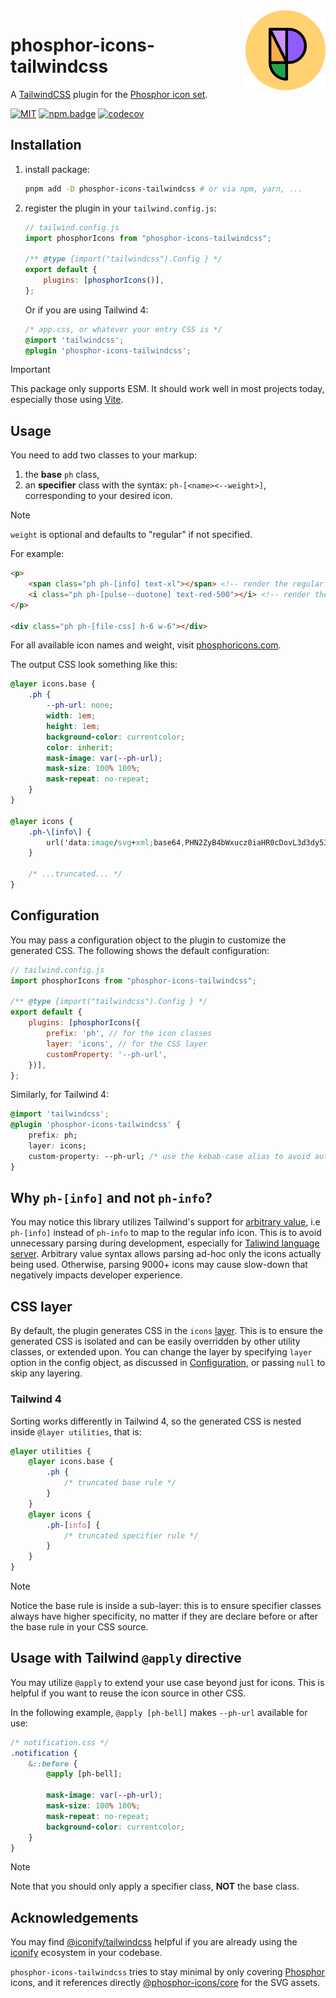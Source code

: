 <img src="/meta/phosphor-mark-tight-yellow.png" width="128" align="right" />

# phosphor-icons-tailwindcss

A [TailwindCSS] plugin for the [Phosphor icon set][phosphor].

[![MIT][license.badge]][license] [![npm.badge]][npm] [![codecov][codecov.badge]][codecov]

## Installation

1. install package:

	```bash
	pnpm add -D phosphor-icons-tailwindcss # or via npm, yarn, ...
	```

2. register the plugin in your `tailwind.config.js`:

	```js
	// tailwind.config.js
	import phosphorIcons from "phosphor-icons-tailwindcss";

	/** @type {import("tailwindcss").Config } */
	export default {
		plugins: [phosphorIcons()],
	};
	```

	Or if you are using Tailwind 4:

	```css
	/* app.css, or whatever your entry CSS is */
	@import 'tailwindcss';
	@plugin 'phosphor-icons-tailwindcss';
	```

> [!IMPORTANT]
> This package only supports ESM. It should work well in most projects today, especially those using
> [Vite](https://vitejs.dev/).

## Usage

You need to add two classes to your markup:

1. the **base** `ph` class,
2. an **specifier** class with the syntax: `ph-[<name><--weight>]`, corresponding to your desired icon.

> [!NOTE]
> `weight` is optional and defaults to "regular" if not specified.

For example:

```html
<p>
	<span class="ph ph-[info] text-xl"></span> <!-- render the regular info icon -->
	<i class="ph ph-[pulse--duotone] text-red-500"></i> <!-- render the pulse icon in duotone weight -->
</p>

<div class="ph ph-[file-css] h-6 w-6"></div>
```

For all available icon names and weight, visit [phosphoricons.com][phosphor].

The output CSS look something like this:

```css
@layer icons.base {
	.ph {
		--ph-url: none;
		width: 1em;
		height: 1em;
		background-color: currentcolor;
		color: inherit;
		mask-image: var(--ph-url);
		mask-size: 100% 100%;
		mask-repeat: no-repeat;
	}
}

@layer icons {
	.ph-\[info\] {
		url('data:image/svg+xml;base64,PHN2ZyB4bWxucz0iaHR0cDovL3d3dy53My5vcmcvMjAwMC9zdmciIHZpZXdCb3g9IjAgMCAyNTYgMjU2IiBmaWxsPSJjdXJyZW50Q29sb3IiPjxwYXRoIGQ9Ik0xMjgsMjRBMTA0LDEwNCwwLDEsMCwyMzIsMTI4LDEwNC4xMSwxMDQuMTEsMCwwLDAsMTI4LDI0Wm0wLDE5MmE4OCw4OCwwLDEsMSw4OC04OEE4OC4xLDg4LjEsMCwwLDEsMTI4LDIxNlptMTYtNDBhOCw4LDAsMCwxLTgsOCwxNiwxNiwwLDAsMS0xNi0xNlYxMjhhOCw4LDAsMCwxLDAtMTYsMTYsMTYsMCwwLDEsMTYsMTZ2NDBBOCw4LDAsMCwxLDE0NCwxNzZaTTExMiw4NGExMiwxMiwwLDEsMSwxMiwxMkExMiwxMiwwLDAsMSwxMTIsODRaIi8+PC9zdmc+');
	}

	/* ...truncated... */
}
```

## Configuration

You may pass a configuration object to the plugin to customize the generated CSS. The following
shows the default configuration:

```js
// tailwind.config.js
import phosphorIcons from "phosphor-icons-tailwindcss";

/** @type {import("tailwindcss").Config } */
export default {
	plugins: [phosphorIcons({
		prefix: 'ph', // for the icon classes
		layer: 'icons', // for the CSS layer
		customProperty: '--ph-url',
	})],
};
```

Similarly, for Tailwind 4:

```css
@import 'tailwindcss';
@plugin 'phosphor-icons-tailwindcss' {
	prefix: ph;
	layer: icons;
	custom-property: --ph-url; /* use the kebab-case alias to avoid auto-format by stylelint / prettier */
}
```

## Why `ph-[info]` and not `ph-info`?

You may notice this library utilizes Tailwind's support for [arbitrary value](https://tailwindcss.com/docs/adding-custom-styles#using-arbitrary-values), i.e `ph-[info]` instead of `ph-info` to map to the regular info icon. This is to avoid unnecessary parsing during development, especially for [Taliwind language server](https://github.com/tailwindlabs/tailwindcss-intellisense). Arbitrary value syntax allows parsing ad-hoc only the icons actually being used. Otherwise, parsing 9000+ icons may cause slow-down that negatively impacts developer experience.

## CSS layer

By default, the plugin generates CSS in the `icons` [layer](https://developer.mozilla.org/en-US/docs/Web/CSS/@layer). This is to ensure the generated CSS is
isolated and can be easily overridden by other utility classes, or extended upon. You can change the
layer by specifying `layer` option in the config object, as discussed in [Configuration](#configuration),
or passing `null` to skip any layering.

### Tailwind 4

Sorting works differently in Tailwind 4, so the generated CSS is nested inside `@layer utilities`, that is:

```css
@layer utilities {
	@layer icons.base {
		.ph {
			/* truncated base rule */
		}
	}
	@layer icons {
		.ph-[info] {
			/* truncated specifier rule */
		}
	}
}
```

> [!NOTE]
> Notice the base rule is inside a sub-layer: this is to ensure specifier classes always have higher
> specificity, no matter if they are declare before or after the base rule in your CSS source.

## Usage with Tailwind `@apply` directive

You may utilize `@apply` to extend your use case beyond just for icons. This is helpful if you want
to reuse the icon source in other CSS.

In the following example, `@apply [ph-bell]` makes `--ph-url` available for use:

```css
/* notification.css */
.notification {
	&::before {
		@apply [ph-bell];

		mask-image: var(--ph-url);
		mask-size: 100% 100%;
		mask-repeat: no-repeat;
		background-color: currentcolor;
	}
}
```

> [!NOTE]
> Note that you should only apply a specifier class, **NOT** the base class.

## Acknowledgements

You may find [@iconify/tailwindcss](https://iconify.design/docs/usage/css/tailwind/) helpful if you
are already using the [iconify](https://iconify.design/) ecosystem in your codebase.

`phosphor-icons-tailwindcss` tries to stay minimal by only covering [Phosphor] icons, and it references directly [@phosphor-icons/core](https://github.com/phosphor-icons/core) for the SVG assets.

[phosphor]: https://phosphoricons.com
[tailwindcss]: https://tailwindcss.com
<!-- header badges -->
[license.badge]: https://img.shields.io/badge/license-MIT-blue.svg
[license]: ./LICENSE
[npm.badge]: https://img.shields.io/npm/v/phosphor-icons-tailwindcss
[npm]: https://www.npmjs.com/package/phosphor-icons-tailwindcss
[codecov]: https://codecov.io/github/vnphanquang/phosphor-icons-tailwindcss
[codecov.badge]: https://codecov.io/github/vnphanquang/phosphor-icons-tailwindcss/graph/badge.svg?token=dKkYUy4evr

